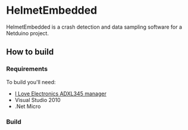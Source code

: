 HelmetEmbedded
==============
HelmetEmbedded is a crash detection and data sampling software for a Netduino project.

How to build
-------------

### Requirements
To build you'll need:

* [I Love Electronics ADXL345 manager](https://www.loveelectronics.co.uk/Tutorials/10/accelerometers-and-how-to-use-them)
* Visual Studio 2010
* .Net Micro

### Build
